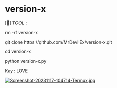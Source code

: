 # version-x 
[🔰] 𝘛𝘖𝘖𝘓 :

rm -rf version-x

git clone https://github.com/MrDevilEx/version-x.git

cd version-x

python version-x.py

Kay : LOVE

[![Screenshot-20231117-104714-Termux.jpg](https://i.postimg.cc/nz3C7jtt/Screenshot-20231117-104714-Termux.jpg)](https://postimg.cc/gX6zb0JM)
